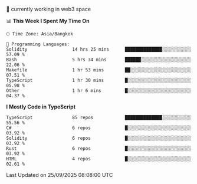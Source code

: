 🔭 currently working in web3 space

<!--START_SECTION:waka-->
📊 **This Week I Spent My Time On** 

```text
🕑︎ Time Zone: Asia/Bangkok

💬 Programming Languages: 
Solidity                 14 hrs 25 mins      ██████████████░░░░░░░░░░░   57.09 % 
Bash                     5 hrs 34 mins       ██████░░░░░░░░░░░░░░░░░░░   22.06 % 
Makefile                 1 hr 53 mins        ██░░░░░░░░░░░░░░░░░░░░░░░   07.51 % 
TypeScript               1 hr 30 mins        █░░░░░░░░░░░░░░░░░░░░░░░░   05.98 % 
Other                    1 hr 6 mins         █░░░░░░░░░░░░░░░░░░░░░░░░   04.37 % 
```

**I Mostly Code in TypeScript** 

```text
TypeScript               85 repos            ██████████████░░░░░░░░░░░   55.56 % 
C#                       6 repos             █░░░░░░░░░░░░░░░░░░░░░░░░   03.92 % 
Solidity                 6 repos             █░░░░░░░░░░░░░░░░░░░░░░░░   03.92 % 
Rust                     6 repos             █░░░░░░░░░░░░░░░░░░░░░░░░   03.92 % 
HTML                     4 repos             █░░░░░░░░░░░░░░░░░░░░░░░░   02.61 % 
```




 Last Updated on 25/09/2025 08:08:00 UTC
<!--END_SECTION:waka-->
